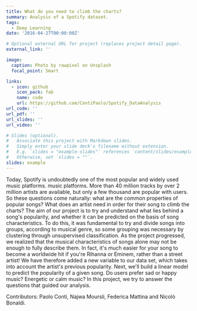 ```yaml
---
title: What do you need to climb the charts?
summary: Analysis of a Spotify dataset.
tags:
  - Deep Learning
date: '2016-04-27T00:00:00Z'

# Optional external URL for project (replaces project detail page).
external_link: ''

image:
  caption: Photo by rawpixel on Unsplash
  focal_point: Smart

links:
  - icon: github
    icon_pack: fab
    name: code
    url: https://github.com/ContiPaolo/Spotify_DataAnalysis
url_code: ''
url_pdf: ''
url_slides: ''
url_video: ''

# Slides (optional).
#   Associate this project with Markdown slides.
#   Simply enter your slide deck's filename without extension.
#   E.g. `slides = "example-slides"` references `content/slides/example-slides.md`.
#   Otherwise, set `slides = ""`.
slides: example
---
```


Today, Spotify is undoubtedly one of the most popular and widely used music platforms.
music platforms. More than 40 million tracks by over 2 million artists are available, but only a few thousand are popular with users. So these questions come naturally: what are the common properties of popular songs? What does an artist need in order for their song to climb the charts?
The aim of our project is to try and understand what lies behind a song's popularity, and whether it can be predicted on the basis of song characteristics. To do this, it was fundamental to try and divide songs into groups, according to musical genre, so some grouping was necessary by clustering through unsupervised classification.
As the project progressed, we realized that the musical characteristics of songs alone may not be enough to fully describe them.
In fact, it's much easier for your song to become a worldwide hit if you're Rihanna or Eminem, rather than a street artist! We have therefore added a new variable to our data set, which takes into account the artist's previous popularity. Next, we'll build a linear model to predict the popularity of a given song.
Do users prefer sad or happy music? Energetic or calm music? In this project, we try to answer the questions that guided our analysis.

Contributors: Paolo Conti, Najwa Moursli, Federica Mattina and Nicolò Bonaldi.
